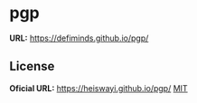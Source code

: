 # pgp
**URL:** https://defiminds.github.io/pgp/
## License
**Oficial URL:** https://heiswayi.github.io/pgp/
[MIT](LICENSE.md)
